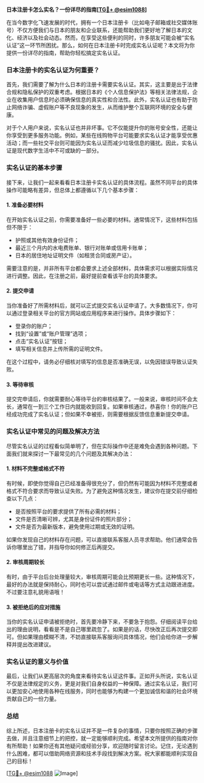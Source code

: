 **日本注册卡怎么实名？一份详尽的指南[[TG💪+ @esim1088](https://t.me/s/esim1088)]**

在当今数字化飞速发展的时代，拥有一个日本注册卡（比如电子邮箱或社交媒体账号）不仅方便我们与日本的朋友和企业联系，还能帮助我们更好地了解日本的文化、经济以及社会动态。然而，在享受这些便利的同时，许多朋友可能会被“实名认证”这一环节所困扰。那么，如何在日本注册卡时完成实名认证呢？本文将为你提供一份详尽的指南，帮助你轻松搞定实名认证。

### 日本注册卡的实名认证为何重要？

首先，我们需要了解为什么日本的注册卡需要实名认证。其实，这主要是出于法律合规和隐私保护的双重考虑。根据日本的《个人信息保护法》等相关法律法规，企业在收集用户信息时必须确保信息的真实性和合法性。此外，实名认证也有助于防止网络诈骗、虚假账户等不良现象的发生，从而维护整个互联网环境的安全与健康。

对于个人用户来说，实名认证也并非坏事。它不仅能提升你的账号安全性，还能让你享受到更多服务功能。例如，某些在线购物平台可能要求实名认证才能享受优惠活动；而一些社交平台则可能因为实名认证而减少垃圾信息的骚扰。因此，实名认证是现代数字生活中不可或缺的一部分。

### 实名认证的基本步骤

接下来，让我们一起来看看日本注册卡实名认证的具体流程。虽然不同平台的具体操作可能略有差异，但总体上都遵循以下几个基本步骤：

#### 1. 准备必要材料

在开始实名认证之前，你需要准备好一些必要的材料。通常情况下，这些材料包括但不限于：
- 护照或其他有效身份证件；
- 最近三个月内的水电费账单、银行对账单或信用卡账单；
- 日本的居住地址证明文件（如租赁合同或房产证）。

需要注意的是，并非所有平台都会要求上述全部材料，具体需求可以根据实际情况进行调整。因此，在注册之前，最好提前查看该平台的具体要求。

#### 2. 提交申请

当你准备好了所需材料后，就可以正式提交实名认证申请了。大多数情况下，你可以通过登录相关平台的官方网站或应用程序来进行操作。具体步骤如下：
- 登录你的账户；
- 找到“设置”或“账户管理”选项；
- 点击“实名认证”按钮；
- 填写相关信息并上传所需的证明文件。

在这个过程中，请务必仔细核对填写的信息是否准确无误，以免因错误导致认证失败。

#### 3. 等待审核

提交完申请后，你就需要耐心等待平台的审核结果了。一般来说，审核时间不会太长，通常在一到三个工作日内就能收到回复。如果审核通过，恭喜你！你的账户已经成功完成了实名认证；但如果不幸被拒，则需要根据反馈信息重新提交申请。

### 实名认证中常见的问题及解决方法

尽管实名认证的过程看似简单明了，但在实际操作中还是难免会遇到各种问题。下面我们就来探讨一下最常见的几个问题及其解决办法：

#### 1. 材料不完整或格式不符

有时候，即使你觉得自己已经准备得很充分了，但仍然有可能因为材料不完整或者格式不符合要求而导致认证失败。为了避免这种情况发生，建议你在提交前仔细检查以下几点：
- 是否按照平台的要求提供了所有必需的材料；
- 文件是否清晰可辨，尤其是身份证件的照片部分；
- 文件是否为最新版本，避免使用过期或无效的证明。

如果你发现自己的材料存在问题，可以直接联系客服人员寻求帮助。他们通常会告诉你哪里出了错，并指导你如何修正后再提交。

#### 2. 审核周期较长

有时，由于平台后台处理量较大，审核周期可能会比预期更长一些。这种情况下，最好的办法就是保持耐心，同时也可以尝试通过邮件或电话等方式主动跟进进度。不过要注意礼貌用语哦！

#### 3. 被拒绝后的应对措施

当你的实名认证申请被拒绝时，首先要冷静下来，不要急于抱怨。仔细阅读平台给出的理由说明，看看是不是自己哪里疏忽了。如果是的话，尽快改正后再次提交即可。但如果理由模糊不清，不妨直接联系客服询问具体情况，他们会给你进一步解释并提出改进建议。

### 实名认证的意义与价值

最后，让我们从更高层次的角度来看待实名认证这件事。正如开头所说，实名认证不仅是法律规定的义务，更是对我们自身权益的一种保障。通过实名认证，我们可以更加安心地使用各种在线服务，同时也能够为构建一个更加诚信和谐的社会环境贡献自己的一份力量。

### 总结

综上所述，日本注册卡的实名认证并不是一件复杂的事情，只要你按照正确的步骤去做，并且注意细节上的把控，就一定能够顺利完成。希望本文所提供的指南对你有所帮助！如果你还有其他疑问或经验分享，欢迎随时留言讨论。记住，无论遇到什么困难，都可以借助网络资源和技术手段找到解决方案。祝大家都能顺利实现自己的目标！

[[TG💪+ @esim1088](https://t.me/s/esim1088) ![Image](https://i.postimg.cc/4NQfJmqS/Snipaste-2025-05-13-00-14-12.png)]